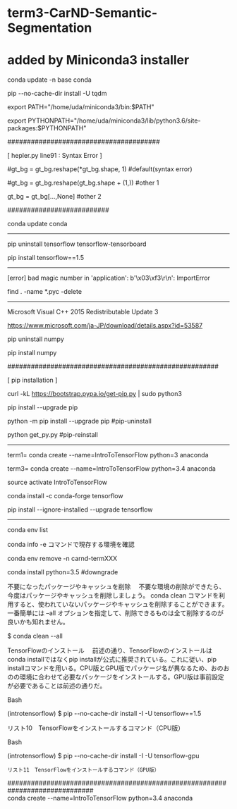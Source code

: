 # term3-CarND-Semantic-Segmentation

# added by Miniconda3 installer

conda update -n base conda

pip --no-cache-dir install -U tqdm

export PATH="/home/uda/miniconda3/bin:$PATH"

export PYTHONPATH="/home/uda/miniconda3/lib/python3.6/site-packages:$PYTHONPATH"

#######################################

[ hepler.py line91   : Syntax Error ]

#gt_bg = gt_bg.reshape(*gt_bg.shape, 1)    #default(syntax error)

#gt_bg = gt_bg.reshape(gt_bg.shape + (1,))  #other 1

gt_bg = gt_bg[...,None]                	   #other 2

##########################

conda update conda

*************************************************

pip uninstall tensorflow tensorflow-tensorboard

pip install tensorflow==1.5

**************************************************************

[error] bad magic number in 'application': b'\x03\xf3\r\n': ImportError

find . -name \*.pyc -delete


**********************************************************************************
Microsoft Visual C++ 2015 Redistributable Update 3

https://www.microsoft.com/ja-JP/download/details.aspx?id=53587

pip uninstall numpy

pip install numpy

######################################################

[ pip installation ]


curl -kL https://bootstrap.pypa.io/get-pip.py | sudo python3

pip install --upgrade pip
  
python -m pip install --upgrade pip  #pip-uninstall

python get_py.py                     #pip-reinstall  


-------------------------- 

term1= conda create --name=IntroToTensorFlow python=3 anaconda

term3=  conda create --name=IntroToTensorFlow python=3.4 anaconda



source activate IntroToTensorFlow

conda install -c conda-forge tensorflow

pip install --ignore-installed --upgrade tensorflow

********************

conda env list

conda info -e コマンドで現存する環境を確認

conda env remove -n carnd-termXXX

conda install python=3.5  #downgrade

不要になったパッケージやキャッシュを削除
　不要な環境の削除ができたら、今度はパッケージやキャッシュを削除しましょう。 conda clean コマンドを利用すると、使われていないパッケージやキャッシュを削除することができます。 一番簡単には –all オプションを指定して、削除できるものは全て削除するのが良いかも知れません。

$ conda clean --all


TensorFlowのインストール
　前述の通り、TensorFlowのインストールはconda installではなくpip installが公式に推奨されている。これに従い、pip installコマンドを用いる。CPU版とGPU版でパッケージ名が異なるため、おのおのの環境に合わせて必要なパッケージをインストールする。GPU版は事前設定が必要であることは前述の通りだ。

Bash

(introtensorflow) $ pip --no-cache-dir install -I -U tensorflow==1.5

リスト10　TensorFlowをインストールするコマンド（CPU版）

Bash

(introtensorflow) $ pip --no-cache-dir install -I -U tensorflow-gpu
    
    リスト11　TensorFlowをインストールするコマンド（GPU版）
    
##############################################################################    
conda create --name=IntroToTensorFlow python=3.4 anaconda
